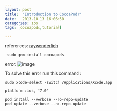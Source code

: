 ```yaml
---
layout: post
title:  "Introduction to CocoaPods"
date:   2013-10-13 16:06:50
categories: ios
tags: [cocoapods,tutorial]

---
```

references: [raywenderlich](http://www.raywenderlich.com/12139/introduction-to-cocoapods)




	 sudo gem install cocoapods


error:
![image](http://www.dasdoc.com/uploads/origin/201310/131615156.png)

To solve this error 
run this command :

	sudo xcode-select -switch /Applications/Xcode.app
	

`platform :ios, "7.0"`


	pod install --verbose --no-repo-update
	pod update --verbose --no-repo-update
